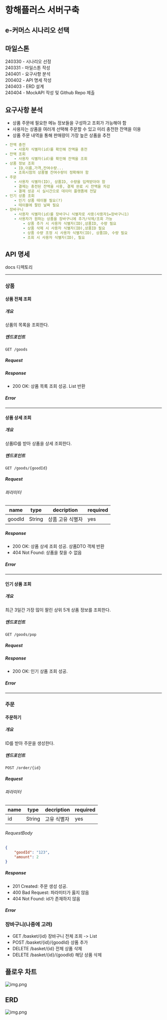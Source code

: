 # 항해플러스 서버구축
## e-커머스 시나리오 선택
## 마일스톤
240330 - 시나리오 선정<br/>
240331 - 마일스톤 작성<br/>
240401 - 요구사항 분석<br/>
200402 - API 명세 작성<br/>
240403 - ERD 설계<br/>
240404 - MockAPI 작성 및 Github Repo 제출<br/>
## 요구사항 분석
- 상품 주문에 필요한 메뉴 정보들을 구성하고 조회가 가능해야 함
- 사용자는 상품을 여러개 선택해 주문할 수 있고 미리 충전한 잔액을 이용
- 상품 주문 내역을 통해 판매량이 가장 높은 상품을 추천
```yaml
- 잔액 충전
    - 사용자 식별자(id)를 확인해 잔액을 충전
- 잔액 조회
    - 사용자 식별자(id)를 확인해 잔액을 조회
- 상품 정보 조회
    - ID,이름,가격,잔여수량...
    - 조회시점의 상품별 잔여수량이 정확해야 함
- 주문
    - 사용자 식별자(ID), 상품ID, 수량을 입력받아야 함
    - 결제는 충전된 잔액을 사용, 결제 완료 시 잔액을 차감
    - 결제 성공 시 실시간으로 데이터 플랫폼에 전달
- 인기 상품 조회
    - 인기 상품 테이블 필요(?)
    - 테이블에 팔린 날짜 필요
- 장바구니
    - 사용자 식별자(id)를 장바구니 식별자로 사용(사용자1=장바구니1)
    - 사용자가 원하는 상품을 장바구니에 추가/삭제/조회 가능
        - 상품 추가 시 사용자 식별자(ID),상품ID, 수량 필요
        - 상품 삭제 시 사용자 식별자(ID),상품ID 필요
        - 상품 수량 조정 시 사용자 식별자(ID), 상품ID, 수량 필요
        - 조회 시 사용자 식별자(ID), 필요
```
## API 명세
docs 디렉토리

---

### 상품
#### 상품 전체 조회
##### 개요
상품의 목록을 조회한다.
##### 엔드포인트
`GET /goods`
##### Request
##### Response
- 200 OK: 상품 목록 조회 성공. List 반환
##### Error

---

#### 상품 상세 조회
##### 개요
상품ID를 받아 상품을 상세 조회한다.
##### 엔드포인트
`GET /goods/{goodId}`
##### Request
###### 파라미터
|name       |type      |decription          |required|
|-----------|----------|--------------------|--------|
|goodId     |String    |상품 고유 식별자      |yes     |
##### Response
- 200 OK: 상품 상세 조회 성공. 상품DTO 객체 반환
- 404 Not Found: 상품을 찾을 수 없음
##### Error

---

#### 인기 상품 조회
##### 개요
최근 3일간 가장 많이 팔린 상위 5개 상품 정보를 조회한다.
##### 엔드포인트
`GET /goods/pop`
##### Request
##### Response
- 200 OK: 인기 상품 조회 성공.
##### Error

---

### 주문
#### 주문하기
##### 개요
ID를 받아 주문을 생성한다.
##### 엔드포인트
`POST /order/{id}`
##### Request
###### 파라미터
|name       |type      |decription          |required|
|-----------|----------|--------------------|--------|
|id         |String    |고유 식별자          |yes     |
###### RequestBody
```json
{
    "goodId": "123",
    "amount": 2
}
```
##### Response
- 201 Created: 주문 생성 성공.
- 400 Bad Request: 파라미터가 옳지 않음
- 404 Not Found: id가 존재하지 않음
##### Error


### 장바구니(나중에 고려)
- GET /basket/{id} 장바구니 전체 조회 ->  List
- POST /basket/{id}/{goodId} 상품 추가
- DELETE /basket/{id} 전체 상품 삭제
- DELETE /basket/{id}/{goodId} 해당 상품 삭제

## 플로우 차트
![img.png](readmeImages/flowchart.png)

## ERD
![img.png](readmeImages/erd.png)